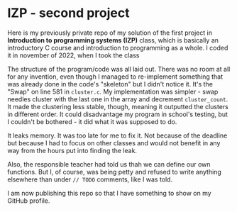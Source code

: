 # IZP - second project
Here is my previously private repo of my solution of the first project in **Introduction to programming systems (IZP)** class, which is basically an introductory C course and introduction to programming as a whole.  I coded it in november of 2022, when I took the class

The structure of the program/code was all laid out. There was no room at all for any invention, even though I managed to re-implement something that was already done in the code's "skeleton" but I didn't notice it. It's the "Swap" on line 581 in `cluster.c`. My implementation was simpler - swap needles cluster with the last one in the array and decrement `cluster_count`. It made the clustering less stable, though, meaning it outputted the clusters in different order. It could disadvantage my program in school's testing, but I couldn't be bothered - it did what it was supposed to do.

It leaks memory. It was too late for me to fix it. Not because of the deadline but because I had to focus on other classes and would not benefit in any way from the hours put into finding the leak.

Also, the responsible teacher had told us thah we can define our own functions. But I, of course, was being petty and refused to write anything elsewhere than under `// TODO` comments, like I was told.

I am now publishing this repo so that I have something to show on my GitHub profile.
